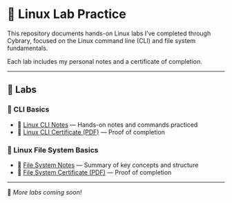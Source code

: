# 🐧 Linux Lab Practice

This repository documents hands-on Linux labs I’ve completed through Cybrary, focused on the Linux command line (CLI) and file system fundamentals.  

Each lab includes my personal notes and a certificate of completion.

---

## 🧪 Labs

### 🔹 CLI Basics  
- 📝 [Linux CLI Notes](./cli-basics/notes.md) — Hands-on notes and commands practiced  
- 📄 [Linux CLI Certificate (PDF)](./cli-basics/linux-cli-certificate.pdf) — Proof of completion

### 🔹 Linux File System Basics  
- 📝 [File System Notes](./file-system-basics/notes.md) — Summary of key concepts and structure  
- 📄 [File System Certificate (PDF)](./file-system-basics/linux-file-system-basics-certificate.pdf) — Proof of completion

---

📌 *More labs coming soon!*



